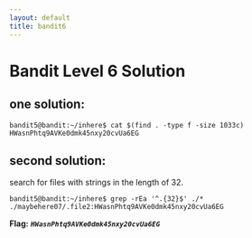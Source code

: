 ```yaml
---
layout: default
title: bandit6
---
```


# Bandit Level 6 Solution

## one solution:
```
bandit5@bandit:~/inhere$ cat $(find . -type f -size 1033c)
HWasnPhtq9AVKe0dmk45nxy20cvUa6EG
```

## second solution:
search for files with strings in the length of 32.

```
bandit5@bandit:~/inhere$ grep -rEa '^.{32}$' ./*
./maybehere07/.file2:HWasnPhtq9AVKe0dmk45nxy20cvUa6EG
```

**Flag:** ***`HWasnPhtq9AVKe0dmk45nxy20cvUa6EG`*** 

